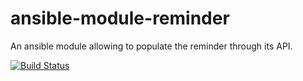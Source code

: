 # ansible-module-reminder
An ansible module allowing to populate the reminder through its API.

[![Build Status](https://travis-ci.org/rrey/ansible-module-reminder.svg?branch=master)](https://travis-ci.org/rrey/ansible-module-reminder)
